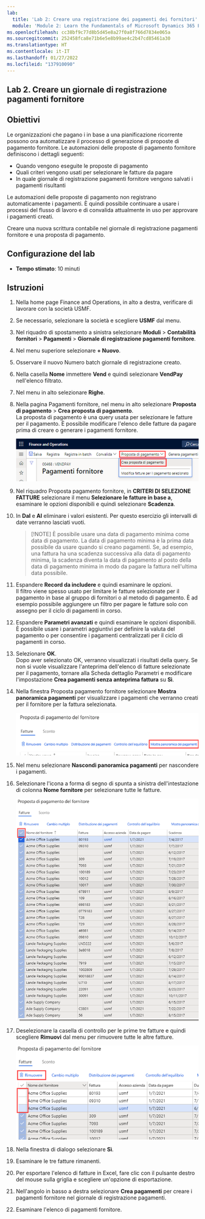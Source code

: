 ```yaml
---
lab:
  title: 'Lab 2: Creare una registrazione dei pagamenti dei fornitori'
  module: 'Module 2: Learn the Fundamentals of Microsoft Dynamics 365 Finance'
ms.openlocfilehash: cc38bf9c77d8b5d45e8a27f0a8f766d7834e065a
ms.sourcegitcommit: 252458fca8e71b6e5e8b99ae4c2b47cd85461a30
ms.translationtype: HT
ms.contentlocale: it-IT
ms.lasthandoff: 01/27/2022
ms.locfileid: "137910090"
---
```

## <a name="lab-2---create-a-vendor-payment-journal"></a>Lab 2. Creare un giornale di registrazione pagamenti fornitore

## <a name="objectives"></a>Obiettivi

Le organizzazioni che pagano i in base a una pianificazione ricorrente possono ora automatizzare il processo di generazione di proposte di pagamento fornitore. Le automazioni delle proposte di pagamento fornitore definiscono i dettagli seguenti:

- Quando vengono eseguite le proposte di pagamento
- Quali criteri vengono usati per selezionare le fatture da pagare
- In quale giornale di registrazione pagamenti fornitore vengono salvati i pagamenti risultanti

Le automazioni delle proposte di pagamento non registrano automaticamente i pagamenti. È quindi possibile continuare a usare i processi del flusso di lavoro e di convalida attualmente in uso per approvare i pagamenti creati.

Creare una nuova scrittura contabile nel giornale di registrazione pagamenti fornitore e una proposta di pagamento.

## <a name="lab-setup"></a>Configurazione del lab

   - **Tempo stimato**: 10 minuti

## <a name="instructions"></a>Istruzioni

1. Nella home page Finance and Operations, in alto a destra, verificare di lavorare con la società USMF.

1. Se necessario, selezionare la società e scegliere **USMF** dal menu.

1. Nel riquadro di spostamento a sinistra selezionare **Moduli** > **Contabilità fornitori** > **Pagamenti** > **Giornale di registrazione pagamenti fornitore**.

1. Nel menu superiore selezionare **+ Nuovo**.

1. Osservare il nuovo Numero batch giornale di registrazione creato.

1. Nella casella **Nome** immettere **Vend** e quindi selezionare **VendPay** nell'elenco filtrato.

1. Nel menu in alto selezionare **Righe**.

1. Nella pagina Pagamenti fornitore, nel menu in alto selezionare **Proposta di pagamento** > **Crea proposta di pagamento**.  
    La proposta di pagamento è una query usata per selezionare le fatture per il pagamento. È possibile modificare l'elenco delle fatture da pagare prima di creare o generare i pagamenti fornitore.

    ![Schermata che mostra la pagina Pagamento fornitore con le opzioni Proposta di pagamento e Crea proposta di pagamento evidenziate](./media/lp2-m4-vendor-payment-proposal.png)

1. Nel riquadro Proposta pagamento fornitore, in **CRITERI DI SELEZIONE FATTURE** selezionare il menu **Selezionare le fatture in base a**, esaminare le opzioni disponibili e quindi selezionare **Scadenza**.

1. In **Dal** e **Al** eliminare i valori esistenti. Per questo esercizio gli intervalli di date verranno lasciati vuoti.

    >[!NOTE] È possibile usare una data di pagamento minima come data di pagamento. La data di pagamento minima è la prima data possibile da usare quando si creano pagamenti. Se, ad esempio, una fattura ha una scadenza successiva alla data di pagamento minima, la scadenza diventa la data di pagamento al posto della data di pagamento minima in modo da pagare la fattura nell'ultima data possibile.

1. Espandere **Record da includere** e quindi esaminare le opzioni.  
    Il filtro viene spesso usato per limitare le fatture selezionate per il pagamento in base al gruppo di fornitori o al metodo di pagamento. È ad esempio possibile aggiungere un filtro per pagare le fatture solo con assegno per il ciclo di pagamenti in corso.

1. Espandere **Parametri avanzati** e quindi esaminare le opzioni disponibili.  
    È possibile usare i parametri aggiuntivi per definire la valuta del pagamento o per consentire i pagamenti centralizzati per il ciclo di pagamenti in corso.

1. Selezionare **OK**.  
    Dopo aver selezionato OK, verranno visualizzati i risultati della query. Se non si vuole visualizzare l'anteprima dell'elenco di fatture selezionate per il pagamento, tornare alla Scheda dettaglio Parametri e modificare l'impostazione **Crea pagamenti senza anteprima fattura** su **Sì**.

1. Nella finestra Proposta pagamento fornitore selezionare **Mostra panoramica pagamenti** per visualizzare i pagamenti che verranno creati per il fornitore per la fattura selezionata.

    ![Schermata che mostra la finestra Proposta pagamento fornitore con il menu Mostra panoramica pagamenti evidenziato](./media/lp2-m4-vendor-payment-proposal-complete-query.png)

1. Nel menu selezionare **Nascondi panoramica pagamenti** per nascondere i pagamenti.

1. Selezionare l'icona a forma di segno di spunta a sinistra dell'intestazione di colonna **Nome fornitore** per selezionare tutte le fatture.

    ![Schermata che mostra tutte le fatture selezionate](./media/lp2-m4-vendor-payment-proposal-select-all.png)

1. Deselezionare la casella di controllo per le prime tre fatture e quindi scegliere **Rimuovi** dal menu per rimuovere tutte le altre fatture.

    ![Screenshot che mostra la pagina Proposta pagamento fornitore con gli elementi selezionati e la voce di menu Rimuovi evidenziata](./media/lp2-m4-vendor-payment-proposal-remove-selected-invoices.png)

1. Nella finestra di dialogo selezionare **Sì**.

1. Esaminare le tre fatture rimanenti.

1. Per esportare l'elenco di fatture in Excel, fare clic con il pulsante destro del mouse sulla griglia e scegliere un'opzione di esportazione.

1. Nell'angolo in basso a destra selezionare **Crea pagamenti** per creare i pagamenti fornitore nel giornale di registrazione pagamenti.

1. Esaminare l'elenco di pagamenti fornitore.
